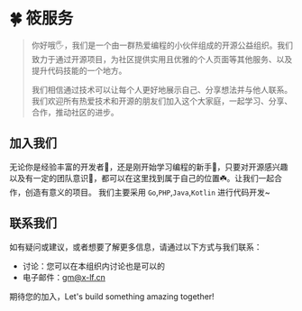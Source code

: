 # 🍀 筱服务

> 你好哦🖐️，我们是一个由一群热爱编程的小伙伴组成的开源公益组织。我们致力于通过开源项目，为社区提供实用且优雅的个人页面等其他服务、以及提升代码技能的一个地方。
>
> 我们相信通过技术可以让每个人更好地展示自己、分享想法并与他人联系。我们欢迎所有热爱技术和开源的朋友们加入这个大家庭，一起学习、分享、合作，推动社区的进步。

## 加入我们

无论你是经验丰富的开发者💪，还是刚开始学习编程的新手🤏，只要对开源感兴趣以及有一定的团队意识👐，都可以在这里找到属于自己的位置☘️。让我们一起合作，创造有意义的项目。
我们主要采用 `Go`,`PHP`,`Java`,`Kotlin` 进行代码开发~

## 联系我们

如有疑问或建议，或者想要了解更多信息，请通过以下方式与我们联系：
-  讨论：您可以在本组织内讨论也是可以的
-  电子邮件：gm@x-lf.cn

期待您的加入，Let's build something amazing together!
